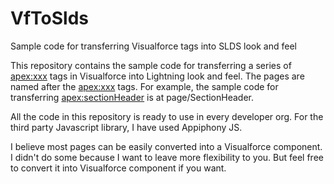 # VfToSlds
Sample code for transferring Visualforce tags into SLDS look and feel

This repository contains the sample code for transferring a series of <apex:xxx> tags in Visualforce into Lightning look and feel. The pages are named after the <apex:xxx> tags. For example, the sample code for transferring <apex:sectionHeader> is at page/SectionHeader. 

All the code in this repository is ready to use in every developer org. For the third party Javascript library, I have used Appiphony JS. 

I believe most pages can be easily converted into a Visualforce component. I didn't do some because I want to leave more flexibility to you. But feel free to convert it into Visualforce component if you want. 